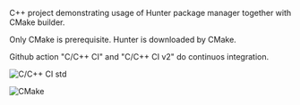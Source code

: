 C++ project demonstrating usage of Hunter package manager together with CMake builder.

Only CMake is prerequisite. Hunter is downloaded by CMake.

Github action "C/C++ CI" and "C/C++ CI v2" do continuos integration.

![C/C++ CI std](https://github.com/rafald/algos/workflows/C/C++%20CI%20std/badge.svg)

![CMake](https://github.com/rafald/algos/workflows/CMake/badge.svg)

